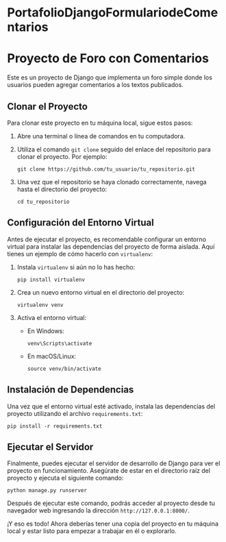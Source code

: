 # PortafolioDjangoFormulariodeComentarios


# Proyecto de Foro con Comentarios

Este es un proyecto de Django que implementa un foro simple donde los usuarios pueden agregar comentarios a los textos publicados.

## Clonar el Proyecto

Para clonar este proyecto en tu máquina local, sigue estos pasos:

1. Abre una terminal o línea de comandos en tu computadora.

2. Utiliza el comando `git clone` seguido del enlace del repositorio para clonar el proyecto. Por ejemplo:

    ```
    git clone https://github.com/tu_usuario/tu_repositorio.git
    ```

3. Una vez que el repositorio se haya clonado correctamente, navega hasta el directorio del proyecto:

    ```
    cd tu_repositorio
    ```

## Configuración del Entorno Virtual

Antes de ejecutar el proyecto, es recomendable configurar un entorno virtual para instalar las dependencias del proyecto de forma aislada. Aquí tienes un ejemplo de cómo hacerlo con `virtualenv`:

1. Instala `virtualenv` si aún no lo has hecho:

    ```
    pip install virtualenv
    ```

2. Crea un nuevo entorno virtual en el directorio del proyecto:

    ```
    virtualenv venv
    ```

3. Activa el entorno virtual:

    - En Windows:

        ```
        venv\Scripts\activate
        ```

    - En macOS/Linux:

        ```
        source venv/bin/activate
        ```

## Instalación de Dependencias

Una vez que el entorno virtual esté activado, instala las dependencias del proyecto utilizando el archivo `requirements.txt`:

```
pip install -r requirements.txt
```

## Ejecutar el Servidor

Finalmente, puedes ejecutar el servidor de desarrollo de Django para ver el proyecto en funcionamiento. Asegúrate de estar en el directorio raíz del proyecto y ejecuta el siguiente comando:

```
python manage.py runserver
```

Después de ejecutar este comando, podrás acceder al proyecto desde tu navegador web ingresando la dirección `http://127.0.0.1:8000/`.

¡Y eso es todo! Ahora deberías tener una copia del proyecto en tu máquina local y estar listo para empezar a trabajar en él o explorarlo.

